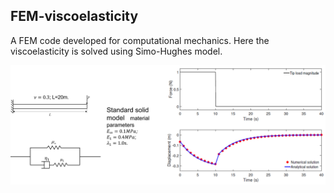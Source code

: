 ## FEM-viscoelasticity

A FEM code developed for computational mechanics. Here the viscoelasticity is solved using Simo-Hughes model.

![DMInet](./ve.jpg)
